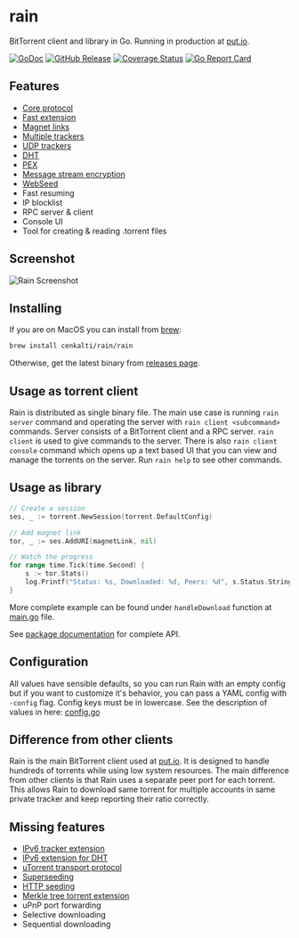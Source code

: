 rain
====

BitTorrent client and library in Go. Running in production at [put.io](https://put.io).

[![GoDoc](https://godoc.org/github.com/cenkalti/rain?status.svg)](https://pkg.go.dev/github.com/cenkalti/rain/torrent?tab=doc)
[![GitHub Release](https://img.shields.io/github/release/cenkalti/rain.svg)](https://github.com/cenkalti/rain/releases)
[![Coverage Status](https://coveralls.io/repos/github/cenkalti/rain/badge.svg)](https://coveralls.io/github/cenkalti/rain)
[![Go Report Card](https://goreportcard.com/badge/github.com/cenkalti/rain)](https://goreportcard.com/report/github.com/cenkalti/rain)

Features
--------
- [Core protocol](https://github.com/bittorrent/bittorrent.org/blob/master/beps/bep_0003.rst)
- [Fast extension](https://github.com/bittorrent/bittorrent.org/blob/master/beps/bep_0006.rst)
- [Magnet links](https://github.com/bittorrent/bittorrent.org/blob/master/beps/bep_0009.rst)
- [Multiple trackers](https://github.com/bittorrent/bittorrent.org/blob/master/beps/bep_0012.rst)
- [UDP trackers](https://github.com/bittorrent/bittorrent.org/blob/master/beps/bep_0015.rst)
- [DHT](https://github.com/bittorrent/bittorrent.org/blob/master/beps/bep_0005.rst)
- [PEX](https://github.com/bittorrent/bittorrent.org/blob/master/beps/bep_0011.rst)
- [Message stream encryption](http://wiki.vuze.com/w/Message_Stream_Encryption)
- [WebSeed](https://github.com/bittorrent/bittorrent.org/blob/master/beps/bep_0019.rst)
- Fast resuming
- IP blocklist
- RPC server & client
- Console UI
- Tool for creating & reading .torrent files

Screenshot
----------
![Rain Screenshot](https://cl.ly/b03c639da66c/Screen%20Shot%202019-09-30%20at%2019.04.00.png)

Installing
----------

If you are on MacOS you can install from [brew](https://brew.sh/):
```sh
brew install cenkalti/rain/rain
```

Otherwise, get the latest binary from [releases page](https://github.com/cenkalti/rain/releases).

Usage as torrent client
-----------------------

Rain is distributed as single binary file.
The main use case is running `rain server` command and operating the server with `rain client <subcommand>` commands.
Server consists of a BitTorrent client and a RPC server.
`rain client` is used to give commands to the server.
There is also `rain client console` command which opens up a text based UI that you can view and manage the torrents on the server.
Run `rain help` to see other commands.

Usage as library
----------------

```go
// Create a session
ses, _ := torrent.NewSession(torrent.DefaultConfig)

// Add magnet link
tor, _ := ses.AddURI(magnetLink, nil)

// Watch the progress
for range time.Tick(time.Second) {
	s := tor.Stats()
	log.Printf("Status: %s, Downloaded: %d, Peers: %d", s.Status.String(), s.Bytes.Completed, s.Peers.Total)
}
```

More complete example can be found under `handleDownload` function at [main.go](https://github.com/cenkalti/rain/blob/master/main.go) file.

See [package documentation](https://pkg.go.dev/github.com/cenkalti/rain/torrent?tab=doc) for complete API.

Configuration
-------------

All values have sensible defaults, so you can run Rain with an empty config but if you want to customize it's behavior,
you can pass a YAML config with `-config` flag. Config keys must be in lowercase.
See the description of values in here: [config.go](https://github.com/cenkalti/rain/blob/master/torrent/config.go)

Difference from other clients
-----------------------------

Rain is the main BitTorrent client used at [put.io](https://put.io).
It is designed to handle hundreds of torrents while using low system resources.
The main difference from other clients is that Rain uses a separate peer port for each torrent.
This allows Rain to download same torrent for multiple accounts in same private tracker and keep reporting their ratio correctly.

Missing features
----------------
- [IPv6 tracker extension](https://github.com/bittorrent/bittorrent.org/blob/master/beps/bep_0007.rst)
- [IPv6 extension for DHT](https://github.com/bittorrent/bittorrent.org/blob/master/beps/bep_0032.rst)
- [uTorrent transport protocol](https://github.com/bittorrent/bittorrent.org/blob/master/beps/bep_0029.rst)
- [Superseeding](https://github.com/bittorrent/bittorrent.org/blob/master/beps/bep_0016.rst)
- [HTTP seeding](https://github.com/bittorrent/bittorrent.org/blob/master/beps/bep_0017.rst)
- [Merkle tree torrent extension](https://github.com/bittorrent/bittorrent.org/blob/master/beps/bep_0030.rst)
- uPnP port forwarding
- Selective downloading
- Sequential downloading
